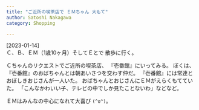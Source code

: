 ```yaml
---
title: "ご近所の喫茶店で ＥＭちゃん 大もて"
author: Satoshi Nakagawa
category: Shopping

---
```


[2023-01-14]  
 Ｃ、Ｂ、ＥＭ（1歳10ヶ月）そしてＥとで
散歩に行く。

 Ｃちゃんのリクエストでご近所の喫茶店、
『壱番館』にいってみる。
ぼくは、『壱番館』のおばちゃんとは朝あいさつを交わす仲だ。
『壱番館』には常連とおぼしきおじさんが一人いた。
おばちゃんとおじさんにＥＭがえらくもてていた。
「こんなかわいい子、テレビの中でしか見たことないわ」などなど。

 ＥＭはみんなの中心になれて大喜び `(^o^)`。

